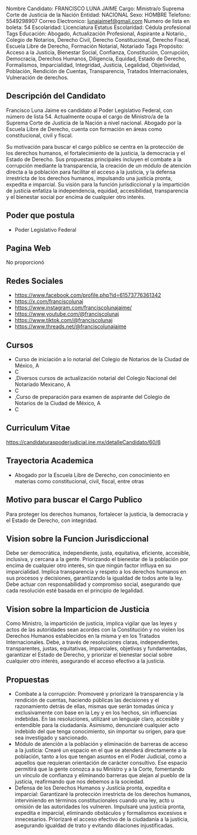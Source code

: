 Nombre Candidato: FRANCISCO LUNA JAIME
Cargo: Ministra/o Suprema Corte de Justicia de la Nación
Entidad: NACIONAL
Sexo: HOMBRE
Telefono: 5549298907
Correo Electronico: lunajaimef@gmail.com
Numero de lista en boleta: 54
Escolaridad: Licenciatura
Estatus Escolaridad: Cédula profesional
Tags Educación: Abogado, Actualización Profesional, Aspirante a Notario., Colegio de Notarios, Derecho Civil, Derecho Constitucional, Derecho Fiscal, Escuela Libre de Derecho, Formación Notarial, Notariado
Tags Propósito: Acceso a la Justicia, Bienestar Social, Confianza, Constitución, Corrupción, Democracia, Derechos Humanos, Diligencia, Equidad, Estado de Derecho, Formalismos, Imparcialidad, Integridad, Justicia, Legalidad, Objetividad, Población, Rendición de Cuentas, Transparencia, Tratados Internacionales, Vulneración de derechos.


## Descripción del Candidato 

Francisco Luna Jaime es candidato al Poder Legislativo Federal, con número de lista 54. Actualmente ocupa el cargo de Ministro/a de la Suprema Corte de Justicia de la Nación a nivel nacional. Abogado por la Escuela Libre de Derecho, cuenta con formación en áreas como constitucional, civil y fiscal. 

Su motivación para buscar el cargo público se centra en la protección de los derechos humanos, el fortalecimiento de la justicia, la democracia y el Estado de Derecho. Sus propuestas principales incluyen el combate a la corrupción mediante la transparencia, la creación de un módulo de atención directa a la población para facilitar el acceso a la justicia, y la defensa irrestricta de los derechos humanos, impulsando una justicia pronta, expedita e imparcial. Su visión para la función jurisdiccional y la impartición de justicia enfatiza la independencia, equidad, accesibilidad, transparencia y el bienestar social por encima de cualquier otro interés.


## Poder que postula

- Poder Legislativo Federal


## Pagina Web

No proporcionó


## Redes Sociales

- https://www.facebook.com/profile.php?id=61573776361342
- https://x.com/franciscolunaj
- https://www.instagram.com/franciscolunajaime/
- https://www.youtube.com/@franciscolunaj
- https://www.tiktok.com/@franciscolunaj
- https://www.threads.net/@franciscolunajaime


## Cursos

- Curso de iniciación a lo notarial del Colegio de Notarios de la Ciudad de México, A
- C
- ,Diversos cursos de actualización notarial del Colegio Nacional del Notariado Mexicano, A
- C
- ,Curso de preparación para examen de aspirante del Colegio de Notarios de la Ciudad de México, A
- C


## Curriculum Vitae

https://candidaturaspoderjudicial.ine.mx/detalleCandidato/60/6


## Trayectoria Academica

- Abogado por la Escuela Libre de Derecho, con conocimiento en materias como constitucional, civil, fiscal, entre otras


## Motivo para buscar el Cargo Publico

Para proteger los derechos humanos, fortalecer la justicia, la democracia y el Estado de Derecho, con integridad.


## Vision sobre la Funcion Jurisdiccional

Debe ser democrática, independiente, justa, equitativa, eficiente, accesible, inclusiva, y cercana a la gente. Priorizando el bienestar de la población por encima de cualquier otro interés, sin que ningún factor influya en su imparcialidad. Implica transparencia y respeto a los derechos humanos en sus procesos y decisiones, garantizando la igualdad de todos ante la ley. Debe actuar con responsabilidad y compromiso social, asegurando que cada resolución esté basada en el principio de legalidad.


## Vision sobre la Imparticion de Justicia

Como Ministro, la impartición de justicia, implica vigilar que las leyes y actos de las autoridades sean acordes con la Constitución y no violen los Derechos Humanos establecidos en la misma y en los Tratados Internacionales. Debe, a través de resoluciones claras, independientes, transparentes, justas, equitativas, imparciales, objetivas y fundamentadas, garantizar el Estado de Derecho, y priorizar el bienestar social sobre cualquier otro interés, asegurando el acceso efectivo a la justicia.


## Propuestas

- Combate a la corrupción: Promoveré y priorizaré la transparencia y la rendición de cuentas, haciendo públicas las decisiones y el razonamiento detrás de ellas, mismas que serán tomadas única y exclusivamente con base en la Ley y en los hechos, sin influencias indebidas. En las resoluciones, utilizaré un lenguaje claro, accesible y entendible para la ciudadanía. Asimismo, denunciaré cualquier acto indebido del que tenga conocimiento, sin importar su origen, para que sea investigado y sancionado.
- Módulo de atención a la población y eliminación de barreras de acceso a la justicia: Crearé un espacio en el que se atenderá directamente a la población, tanto a los que tengan asuntos en el Poder Judicial, como a aquellos que requieran orientación de carácter consultivo. Ese espacio permitirá que la gente conozca a su Ministro y a la Corte, fomentando un vínculo de confianza y eliminando barreras que alejan al pueblo de la justicia, reafirmando que nos debemos a la sociedad.
- Defensa de los Derechos Humanos y Justicia pronta, expedita e imparcial: Garantizaré la protección irrestricta de los derechos humanos, interviniendo en términos constitucionales cuando una ley, acto u omisión de las autoridades los vulneren. Impulsaré una justicia pronta, expedita e imparcial, eliminando obstáculos y formalismos excesivos e innecesarios. Priorizaré el acceso efectivo de la ciudadanía a la justicia, asegurando igualdad de trato y evitando dilaciones injustificadas.

